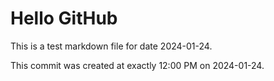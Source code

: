 # Hello GitHub
This is a test markdown file for date 2024-01-24.

This commit was created at exactly 12:00 PM on 2024-01-24.
